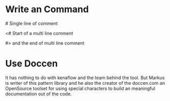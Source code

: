 # Write an Command

\# Single line of comment

<# Start of a multi line comment

\#> and the end of multi line comment

# Use Doccen

It has nothing to do with kenaflow and the team behind the tool. But Markus is writer of this pattern library and he also the creator of the doccen.com an OpenSource toolset for using special characters to build an meaningful documentation out of the code.
